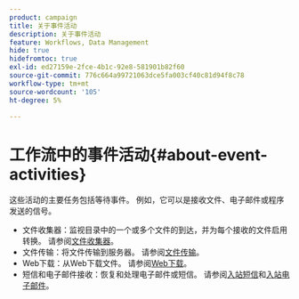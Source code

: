 ```yaml
---
product: campaign
title: 关于事件活动
description: 关于事件活动
feature: Workflows, Data Management
hide: true
hidefromtoc: true
exl-id: ed27159e-2fce-4b1c-92e8-581901b82f60
source-git-commit: 776c664a99721063dce5fa003cf40c81d94f8c78
workflow-type: tm+mt
source-wordcount: '105'
ht-degree: 5%

---
```


# 工作流中的事件活动{#about-event-activities}



这些活动的主要任务包括等待事件。 例如，它可以是接收文件、电子邮件或程序发送的信号。

* 文件收集器：监视目录中的一个或多个文件的到达，并为每个接收的文件启用转换。 请参阅[文件收集器](file-collector.md)。
* 文件传输：将文件传输到服务器。 请参阅[文件传输](file-transfer.md)。
* Web下载：从Web下载文件。 请参阅[Web下载](web-download.md)。
* 短信和电子邮件接收：恢复和处理电子邮件或短信。 请参阅[入站短信](inbound-sms.md)和[入站电子邮件](inbound-emails.md)。
